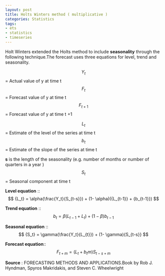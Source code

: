 ```yaml
---
layout: post
title: Holts Winters method ( multiplicative )
categories: Statistics
tags:
- ets
- statistics
- timeseries
---
```

Holt Winters extended the Holts method to include **seasonality** through the following technique.The forecast uses three equations for level, trend and seasonality.     

$$ {Y_t} $$ =  Actual value of y  at time t   
$$ {F_t} $$ =  Forecast value of y  at time t    
$$ {F_{t+1}} $$ =  Forecast value of y  at time t +1   

$$ {L_t} $$ =  Estimate of the level of the series at time t    
$$ {b_t} $$ =  Estimate of the slope of the series at time t       

**s** is the length of the seasonality (e.g. number of months or number of quarters in a year )   
$$ {S_t} $$ =  Seasonal component at time t  

**Level equation** ::   $$ {L_t} =  \alpha(\frac{Y_t}{S_{t-s}}) + (1- \alpha)({L_{t-1}} + {b_{t-1}}) $$ 

**Trend equation** ::  $$ {b_t} =  \beta({L_{t-1}} + {L_{t}}) + (1- \beta){b_{t-1}} $$ 

**Seasonal equation** ::  $$ {S_t} =  \gamma(\frac{Y_t}{L_{t}}) + (1- \gamma){S_{t-s}} $$ 

**Forecast equation**::  $$ {F_{t+m}} = ({L_{t}} + {b_{t}}m){S_{t-s+m}} $$

**Source** : FORECASTING METHODS AND APPLICATIONS.Book by Rob J. Hyndman, Spyros Makridakis, and Steven C. Wheelwright
